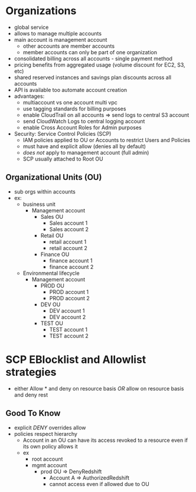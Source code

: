  # Organizations

 * global service
 * allows to manage multiple accounts
 * main account is management account
   * other accounts are member accounts
   * member accounts can only be part of one organization
* consolidated billing across all accounts - single payment method
* pricing benefits from aggregated usage (volume discount for EC2, S3, etc)
* shared reserved instances and savings plan discounts across all accounts
* API is available too automate account creation
* advantages:
  * multiaccount vs one account multi vpc
  * use tagging standards for billing purposes
  * enable CloudTrail on all accounts => send logs to central S3 account
  * send CloudWatch Logs to central logging account
  * enable Cross Account Roles for Admin purposes
* Security: Service Control Policies (SCP)
  * IAM policies applied to OU or Accounts to restrict Users and Policies
  * must have and explicit allow (denies all by default)
  * *does not* apply to management account (full admin)
  * SCP usually attached to Root OU


## Organizational Units (OU)

* sub orgs within accounts
* ex:
  * business unit
    * Management account
      * Sales OU
        * Sales account 1
        * Sales account 2
      * Retail OU
        * retail account 1
        * retail account 2
      * Finance OU
        * finance account 1
        * finance account 2
  * Environmental lifecycle
    * Management account
      * PROD OU
        * PROD account 1
        * PROD account 2
      * DEV OU
        * DEV account 1
        * DEV account 2
      * TEST OU
        * TEST account 1
        * TEST account 2

# SCP EBlocklist and Allowlist strategies

* either Allow * and deny on resource basis *OR* allow on resource basis and deny rest


## Good To Know
* explicit *DENY* overrides allow
* policies respect hierarchy
  * Account in an OU can have its access revoked to a resource even if its own policy allows it
  * ex
    * root account
    * mgmt account
      * prod OU => DenyRedshift
        * Account A => AuthorizedRedshift
        * cannot access even if allowed due to OU
